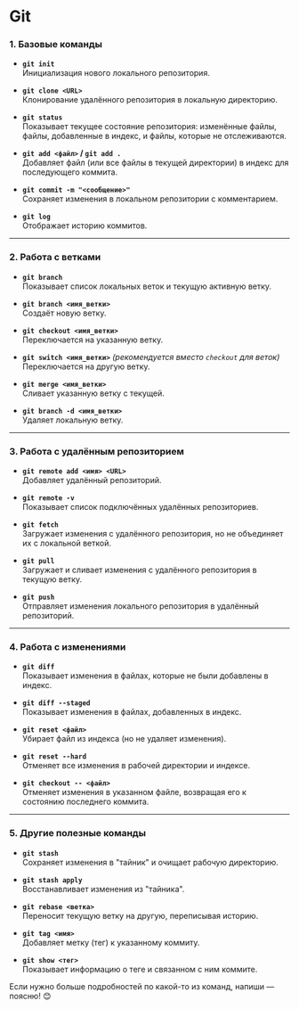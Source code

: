 # Git

### 1. **Базовые команды**
- **`git init`**  
  Инициализация нового локального репозитория.
  
- **`git clone <URL>`**  
  Клонирование удалённого репозитория в локальную директорию.

- **`git status`**  
  Показывает текущее состояние репозитория: изменённые файлы, файлы, добавленные в индекс, и файлы, которые не отслеживаются.

- **`git add <файл>` / `git add .`**  
  Добавляет файл (или все файлы в текущей директории) в индекс для последующего коммита.

- **`git commit -m "<сообщение>"`**  
  Сохраняет изменения в локальном репозитории с комментарием.

- **`git log`**  
  Отображает историю коммитов.

---

### 2. **Работа с ветками**
- **`git branch`**  
  Показывает список локальных веток и текущую активную ветку.

- **`git branch <имя_ветки>`**  
  Создаёт новую ветку.

- **`git checkout <имя_ветки>`**  
  Переключается на указанную ветку.

- **`git switch <имя_ветки>`** *(рекомендуется вместо `checkout` для веток)*  
  Переключается на другую ветку.

- **`git merge <имя_ветки>`**  
  Сливает указанную ветку с текущей.

- **`git branch -d <имя_ветки>`**  
  Удаляет локальную ветку.

---

### 3. **Работа с удалённым репозиторием**
- **`git remote add <имя> <URL>`**  
  Добавляет удалённый репозиторий.

- **`git remote -v`**  
  Показывает список подключённых удалённых репозиториев.

- **`git fetch`**  
  Загружает изменения с удалённого репозитория, но не объединяет их с локальной веткой.

- **`git pull`**  
  Загружает и сливает изменения с удалённого репозитория в текущую ветку.

- **`git push`**  
  Отправляет изменения локального репозитория в удалённый репозиторий.

---

### 4. **Работа с изменениями**
- **`git diff`**  
  Показывает изменения в файлах, которые не были добавлены в индекс.

- **`git diff --staged`**  
  Показывает изменения в файлах, добавленных в индекс.

- **`git reset <файл>`**  
  Убирает файл из индекса (но не удаляет изменения).

- **`git reset --hard`**  
  Отменяет все изменения в рабочей директории и индексе.

- **`git checkout -- <файл>`**  
  Отменяет изменения в указанном файле, возвращая его к состоянию последнего коммита.

---

### 5. **Другие полезные команды**
- **`git stash`**  
  Сохраняет изменения в "тайник" и очищает рабочую директорию.

- **`git stash apply`**  
  Восстанавливает изменения из "тайника".

- **`git rebase <ветка>`**  
  Переносит текущую ветку на другую, переписывая историю.

- **`git tag <имя>`**  
  Добавляет метку (тег) к указанному коммиту.

- **`git show <тег>`**  
  Показывает информацию о теге и связанном с ним коммите.

Если нужно больше подробностей по какой-то из команд, напиши — поясню! 😊